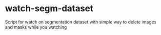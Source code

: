 # watch-segm-dataset
Script for watch on segmentation dataset with simple way to delete images and masks while you watching
